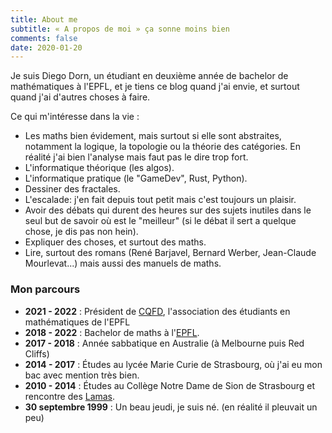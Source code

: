 ```yaml
---
title: About me
subtitle: « A propos de moi » ça sonne moins bien
comments: false
date: 2020-01-20
---
```


Je suis Diego Dorn, un étudiant en deuxième année de bachelor
de mathématiques à l'EPFL, et je tiens ce blog quand j'ai envie,
et surtout quand j'ai d'autres choses à faire.

Ce qui m'intéresse dans la vie :
 - Les maths bien évidement, mais surtout si elle sont abstraites,
	notamment la logique, la topologie ou la théorie des catégories.
	En réalité j'ai bien l'analyse mais faut pas le dire trop fort.
 - L'informatique théorique (les algos).
 - L'informatique pratique (le "GameDev", Rust, Python).
 - Dessiner des fractales.
 - L'escalade: j'en fait depuis tout petit mais c'est toujours un plaisir.
 - Avoir des débats qui durent des heures sur des sujets inutiles dans le seul
	but de savoir où est le "meilleur"
	(si le débat il sert a quelque chose, je dis pas non hein).
 - Expliquer des choses, et surtout des maths.
 - Lire, surtout des romans (René Barjavel, Bernard Werber,
	Jean-Claude Mourlevat...) mais aussi des manuels de maths.


### Mon parcours

- **2021 - 2022** : Président de [CQFD](https://cqfd.epfl.ch), l'association des étudiants en mathématiques de l'EPFL
- **2018 - 2022** : Bachelor de maths à l'[EPFL](https://epfl.ch).
- **2017 - 2018** : Année sabbatique en Australie (à Melbourne puis Red Cliffs)
- **2014 - 2017** : Études au lycée Marie Curie de Strasbourg,
	où j'ai eu mon bac avec mention très bien.
- **2010 - 2014** : Études au Collège Notre Dame de Sion de Strasbourg
	et rencontre des [Lamas](https://lama-corp.space).
- **30 septembre 1999** : Un beau jeudi, je suis né.
	(en réalité il pleuvait un peu)

